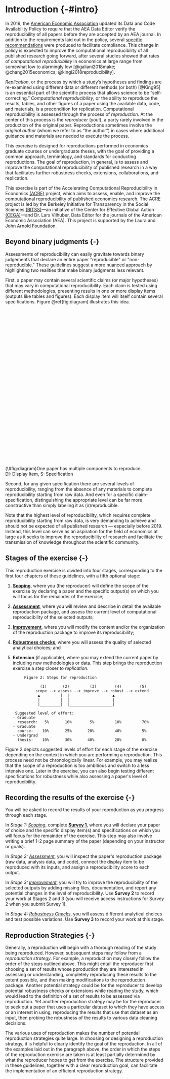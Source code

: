 # Introduction {-#intro}

In 2019, the [American Economic Association](https://www.aeaweb.org/journals/policies/data-code/) updated its Data and Code Availability Policy to require that the AEA Data Editor verify the reproducibility of all papers before they are accepted by an AEA journal. In addition to the requirements laid out in the policy, several [specific recommendations](https://aeadataeditor.github.io/aea-de-guidance/) were produced to facilitate compliance. This change in policy is expected to improve the computational reproducibility of all published research going forward, after several studies showed that rates of *computational reproducibility* in economics at large range from somewhat low to  alarmingly low [@galiani2018make; @chang2015economics; @kingi2018reproducibility].

*Replication*, or the process by which a study’s hypotheses and findings are re-examined using different data or different methods (or both) [@King95] is an essential part of the scientific process that allows science to be “self-correcting.” *Computational reproducibility*, or the ability to reproduce the results, tables, and other figures of a paper using the available data, code, and materials, is a precondition for replication. Computational reproducibility is assessed through the process of *reproduction*. At the center of this process is the *reproducer* (you!), a party rarely involved in the production of the original paper. Reproductions sometimes involve the *original author* (whom we refer to as “the author”) in cases where additional guidance and materials are needed to execute the process.

This exercise is designed for reproductions performed in economics graduate courses or undergraduate theses, with the goal of providing a common approach, terminology, and standards for conducting reproductions. The goal of reproduction, in general, is to assess and improve the computational reproducibility of published research in a way that facilitates further robustness checks, extensions, collaborations, and replication.

This exercise is part of the Accelerating Computational Reproducibility in Economics [(ACRE)](https://www.bitss.org/ecosystem/acre/) project, which aims to assess, enable, and improve the computational reproducibility of published economics research. The ACRE project is led by the Berkeley Initiative for Transparency in the Social Sciences [(BITSS)](https://bitss.org)—an initiative of the Center for Effective Global Action [(CEGA)](https://cega.berkeley.edu/)—and Dr. Lars Vilhuber, Data Editor for the journals of the American Economic Association (AEA). This project is supported by the Laura and John Arnold Foundation.

## Beyond binary judgments {-}

Assessments of reproducibility can easily gravitate towards binary judgements that declare an entire paper "reproducible" or "non-reproducible." These guidelines suggest a more nuanced approach by highlighting two realities that make binary judgments less relevant. 

First, a paper may contain several scientific claims (or major hypotheses) that may vary in computational reproducibility. Each claim is tested using different methodologies, presenting results in one or more display items (outputs like tables and figures). Each display item will itself contain several specifications. Figure \@ref(fig:diagram) illustrates this idea. 

<div class="figure">
<!--html_preserve--><div id="htmlwidget-c437edb92cfd661e3a24" style="width:672px;height:480px;" class="grViz html-widget"></div>
<script type="application/json" data-for="htmlwidget-c437edb92cfd661e3a24">{"x":{"diagram":"\ndigraph a_nice_graph {\n\ngraph [layout = neato, rankdir= TB, overlap=true]  ## layout = [neato|twopi, etc]\n#https://rich-iannone.github.io/DiagrammeR/graphviz_and_mermaid.html\n\n\n# node definitions with substituted label text\nnode [fontname = Helvetica, shape = box, style=empty ]\npaper [label = \"Paper\"]    ## label indicates the position of the letter\n\nnode [fontname = Helvetica, shape = diamond, fontsize = 10, fixedsize = TRUE, fillcolor=Gray]\nclaim1 [label = \"Claim 1\", color=red]\nclaim2 [label = \"Claim 2\"]\nclaim3 [label = \"Claim 3\"]\n\nnode [fontname = Helvetica, shape = circle, fillcolor=YellowGreen, fixedsize = TRUE]\noutput1 [label = \"DI 1\", color = red]\noutput2 [label = \"DI 2\"]\noutput3 [label = \"DI 3\"]\noutput4 [label = \"DI 4\"]\noutput5 [label = \"DI 5\"]\noutput6 [label = \"DI 6\"]\n\nnode [fontname = Helvetica, shape = circle, fixedsize = TRUE, fillcolor=Peru]\nspec1 [label = \"S 1\", color=red]\nspec2 [label = \"S 2\"]\nspec3 [label = \"S 3\"]\nspec4 [label = \"S 4\"]\nspec5 [label = \"S 5\"]\nspec6 [label = \"S 6\"]\nspec7 [label = \"S 7\"]\nspec8 [label = \"S 8\"]\nspec9 [label = \"S 9\"]\nspec10 [label = \"S 10\"]\nspec11 [label = \"S 10\"]\nspec12 [label = \"S 10\"]\n\n\n# edge definitions with the node IDs\npaper -> {claim1} [color=red]      ##[label = ...] adds text on the edge\npaper -> {claim2 claim3} \nclaim1 -> {output1} [color=red]\nclaim1 -> {output2} \nclaim2 -> {output3 output4}\nclaim3 -> {output5 output6}\noutput1 -> {spec1} [color=red]\noutput1 -> {spec2} \noutput2 -> {spec3 spec4}\noutput3 -> {spec5 spec6}\noutput4 -> {spec7 spec8}\noutput5 -> {spec9 spec10}\noutput6 -> {spec11 spec12}\n}","config":{"engine":"dot","options":null}},"evals":[],"jsHooks":[]}</script><!--/html_preserve-->
<p class="caption">(\#fig:diagram)One paper has multiple components to reproduce. <br> DI: Display Item, S: Specification </p>
</div>

Second, for any given specification there are several levels of reproducibility, ranging from the absence of any materials to complete reproducibility starting from raw data. And even for a specific claim-specification, distinguishing the appropriate level can be far more constructive than simply labeling it as (ir)reproducible.

Note that the highest level of reproducibility, which requires complete reproducibility starting from raw data, is very demanding to achieve and should not be expected of all published research — especially before 2019. Instead, this level can serve as an aspiration for the field of economics at large as it seeks to improve the reproducibility of research and facilitate the transmission of knowledge throughout the scientific community.


## Stages of the exercise {-}

This reproduction exercise is divided into four stages, corresponding to the first four chapters of these guidelines, with a fifth optional stage:   

1. [**Scoping**](#scoping), where you (the reproducer) will define the scope of the exercise by declaring a paper and the specific output(s) on which you will focus for the remainder of the exercise;  
2.    [**Assessment**](#assessment), where you will review and describe in detail the available reproduction package, and assess the current level of computational reproducibility of the selected outputs; 
3.    [**Improvement**](#improvements), where you will modify the content and/or the organization of the reproduction package to improve its reproducibility;  
4.    [**Robustness checks**](#robust), where you will assess the quality of selected analytical choices; and  
5.    **Extension** (if applicable), where you may extend the current paper by including new methodologies or data. This step brings the reproduction exercise a step closer to *replication*.


               Figure 2: Steps for reproduction

                      (1)       (2)         (3)        (4)        (5)
                    scope --> assess --> improve --> robust --> extend
                     ▲         |  |                   ▲
                     |         |  |                   |
                     |_________|  |___________________|
    
           Suggested level of effort:
          - Graduate
            research:   5%       10%        5%         10%         70%
          - Graduate
            course:    10%       25%       20%         40%         5%
          - Undergrad
            thesis:    10%       30%       40%         20%         0%


Figure 2 depicts suggested levels of effort for each stage of the exercise depending on the context in which you are performing a reproduction. This process need not be chronologically linear. For example, you may realize that the scope of a reproduction is too ambitious and switch to a less intensive one. Later in the exercise, you can also begin testing different specifications for robustness while also assessing a paper's level of reproducibility.

## Recording the results of the exercise {-}

You will be asked to record the results of your reproduction as you progress through each stage. 

In *Stage 1: [Scoping](#scoping)*, complete **[Survey 1](https://berkeley.qualtrics.com/jfe/form/SV_2bO83uJvU9ZiTXv)**, where you will declare your paper of choice and the specific display item(s) and specifications on which you will focus for the remainder of the exercise. This step may also involve writing a brief 1-2 page summary of the paper (depending on your instructor or goals). 

In *Stage 2: [Assessment](#assessment)*, you will inspect the paper's reproduction package (raw data, analysis data, and code), connect the display item to be reproduced with its inputs, and assign a reproducibility score to each output.

In *Stage 3: [Improvement](#improvements)*, you will try to improve the reproducibility of the selected outputs by adding missing files, documentation, and report any potential changes in the level of reproducibility. Use **Survey 2** to record your work at Stages 2 and 3 (you will receive access instructions for Survey 2 when you submit Survey 1).

In *Stage 4: [Robustness Checks](#robust)*, you will assess different analytical choices and test possible variations. Use **Survey 3** to record your work at this stage.

## Reproduction Strategies {-}

Generally, a reproduction will begin with a thorough reading of the study being reproduced. However, subsequent steps may follow from a *reproduction strategy*. For example, a reproduction may closely follow the order of the steps outlined above. This might entail the reproducer first choosing a set of results whose pproduction they are interested in assessing or understanding, completely reproducing these results to the extent possible, and then making modifications to the reproduction package. Another potential strategy could be for the reproducer to develop potential robustness checks or extensions while reading the study, which would lead to the definition of a set of results to be assessed via reproduction. Yet another reproduction strategy may be for the reproducer to seek out a paper that uses a particular dataset to which they have access or an interest in using, reproducing the results that use that dataset as an input, then probing the robustness of the results to various data cleaning decisions.

The various uses of reproduction makes the number of potential reproduction strategies quite large. In choosing or designing a reproduction strategy, it is helpful to clearly identify the goal of the reproduction. In all of the examples laid out in the paragraph above, the order in which the steps of the reproduction exercise are taken is at least partially determined by what the reproducer hopes to get from the exercise. The structure provided in these guidelines, together with a clear reproduction goal, can facilitate the implementation of an efficient reproduction strategy.

